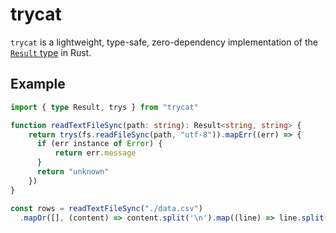 # trycat

`trycat` is a lightweight, type-safe, zero-dependency implementation of the [`Result` type](https://doc.rust-lang.org/std/result/enum.Result.html) in Rust.

## Example

```ts
import { type Result, trys } from "trycat"

function readTextFileSync(path: string): Result<string, string> {
    return trys(fs.readFileSync(path, "utf-8")).mapErr((err) => {
      if (err instance of Error) {
          return err.message
      }
      return "unknown"
    })
}

const rows = readTextFileSync("./data.csv")
  .mapOr([], (content) => content.split('\n').map((line) => line.split(" ")))
```

